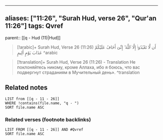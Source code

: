 
---
aliases: ["11:26", "Surah Hud, verse 26", "Qur'an 11:26"]
tags: Qvref
---

parent:: [[q - Hud (11)|Hud]]

> [!arabic]+ Surah Hud, Verse 26 (11:26)
> <span class="quran-arabic">أَن لَّا تَعْبُدُوٓا۟ إِلَّا ٱللَّهَ ۖ إِنِّىٓ أَخَافُ عَلَيْكُمْ عَذَابَ يَوْمٍ أَلِيمٍ</span>
^arabic

> [!translation]+ Surah Hud, Verse 26 (11:26) - Translation
> Не поклоняйтесь никому, кроме Аллаха, ибо я боюсь, что вас подвергнут страданиям в Мучительный день».
^translation



## Related notes
```dataview
LIST from [[q - 11 - 26]]
WHERE !contains(file.name, "q - ")
SORT file.name ASC
```

### Related verses (footnote backlinks)
```dataview
LIST FROM [[q - 11 - 26]] AND #Qvref
SORT file.name ASC
```

